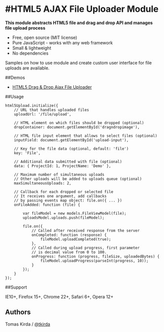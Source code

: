 #HTML5 AJAX File Uploader Module
================================

**This module abstracts HTML5 file and drag and drop API and manages file upload process**

* Free, open source (MIT license)
* Pure JavaScript - works with any web framework
* Small & lightweight
* No dependencies

Samples on how to use module and create custom user interface for file uploads are available.

##Demos

* [HTML5 Drag & Drop Ajax File Uploader](https://www.devbridge.com/sourcery/components/drag-and-drop-uploader/)

##Usage

    html5Upload.initialize({
        // URL that handles uploaded files
        uploadUrl: '/file/upload',
        
        // HTML element on which files should be dropped (optional)
        dropContainer: document.getElementById('dragndropimage'),

        // HTML file input element that allows to select files (optional)
        inputField: document.getElementById('upload-input'),

        // Key for the file data (optional, default: 'file')
        key: 'File',

        // Additional data submitted with file (optional)
        data: { ProjectId: 1, ProjectName: 'Demo' },

        // Maximum number of simultaneous uploads
        // Other uploads will be added to uploads queue (optional)
        maxSimultaneousUploads: 2,

        // Callback for each dropped or selected file
        // It receives one argument, add callbacks 
        // by passing events map object: file.on({ ... })
        onFileAdded: function (file) {

            var fileModel = new models.FileViewModel(file);
            uploadsModel.uploads.push(fileModel);

            file.on({
                // Called after received response from the server
                onCompleted: function (response) {
                    fileModel.uploadCompleted(true);
                },
                // Called during upload progress, first parameter
                // is decimal value from 0 to 100.
                onProgress: function (progress, fileSize, uploadedBytes) {
                    fileModel.uploadProgress(parseInt(progress, 10));
                }
            });
        }
    });


##Support

IE10+, Firefox 15+, Chrome 22+, Safari 6+, Opera 12+

## Authors

Tomas Kirda / [@tkirda](https://twitter.com/tkirda)
